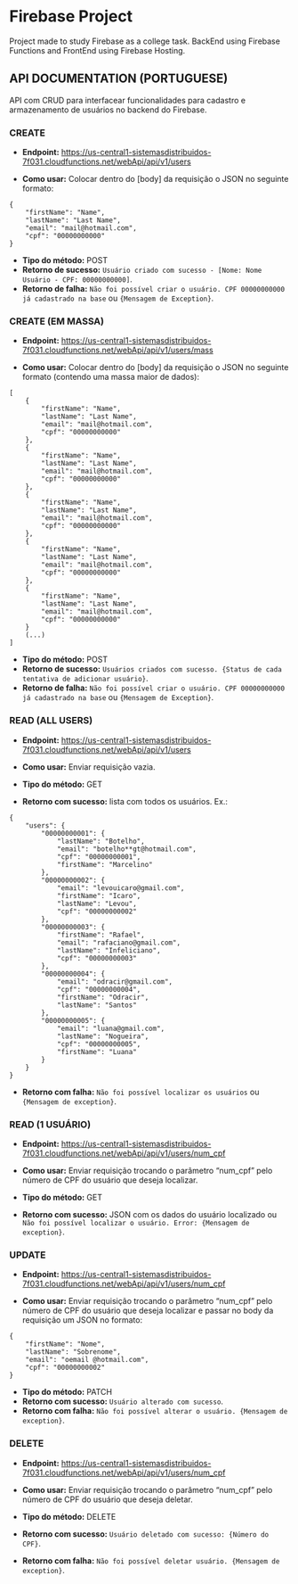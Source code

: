 # Firebase Project 

Project made to study Firebase as a college task. BackEnd using Firebase Functions and FrontEnd using Firebase Hosting.

## API DOCUMENTATION (PORTUGUESE)

API com CRUD para interfacear funcionalidades para cadastro e armazenamento de usuários no backend do Firebase.

### CREATE
* **Endpoint:** 
	https://us-central1-sistemasdistribuidos-7f031.cloudfunctions.net/webApi/api/v1/users

* **Como usar:** Colocar dentro do [body] da requisição o JSON no seguinte formato:
```
{
	"firstName": "Name",
	"lastName": "Last Name",
	"email": "mail@hotmail.com",
	"cpf": "00000000000"
}
```

* **Tipo do método:** POST
* **Retorno de sucesso:** `Usuário criado com sucesso - [Nome: Nome Usuário - CPF: 00000000000]`.
* **Retorno de falha:** `Não foi possível criar o usuário. CPF 00000000000 já cadastrado na base` ou `{Mensagem de Exception}`.

### CREATE (EM MASSA)
* **Endpoint:** 
	https://us-central1-sistemasdistribuidos-7f031.cloudfunctions.net/webApi/api/v1/users/mass

* **Como usar:** Colocar dentro do [body] da requisição o JSON no seguinte formato (contendo uma massa maior de dados):
```
[
	{
		"firstName": "Name",
		"lastName": "Last Name",
		"email": "mail@hotmail.com",
		"cpf": "00000000000"
	},
	{
		"firstName": "Name",
		"lastName": "Last Name",
		"email": "mail@hotmail.com",
		"cpf": "00000000000"
	},
	{
		"firstName": "Name",
		"lastName": "Last Name",
		"email": "mail@hotmail.com",
		"cpf": "00000000000"
	},
	{
		"firstName": "Name",
		"lastName": "Last Name",
		"email": "mail@hotmail.com",
		"cpf": "00000000000"
	},
	{
		"firstName": "Name",
		"lastName": "Last Name",
		"email": "mail@hotmail.com",
		"cpf": "00000000000"
	} 
	(...)
]
```

* **Tipo do método:** POST
* **Retorno de sucesso:** `Usuários criados com sucesso. {Status de cada tentativa de adicionar usuário}`.
* **Retorno de falha:** `Não foi possível criar o usuário. CPF 00000000000 já cadastrado na base` ou `{Mensagem de Exception}`.

### READ (ALL USERS)
* **Endpoint:**
	https://us-central1-sistemasdistribuidos-7f031.cloudfunctions.net/webApi/api/v1/users

* **Como usar:**
	Enviar requisição vazia.

* **Tipo do método:** GET
* **Retorno com sucesso:** lista com todos os usuários. Ex.:
```
{
	"users": {
		"00000000001": {
			"lastName": "Botelho",
			"email": "botelho**gt@hotmail.com",
			"cpf": "00000000001",
			"firstName": "Marcelino"
		},
		"00000000002": {
			"email": "levouicaro@gmail.com",
			"firstName": "Icaro",
			"lastName": "Levou",
			"cpf": "00000000002"
		},
		"00000000003": {
			"firstName": "Rafael",
			"email": "rafaciano@gmail.com",
			"lastName": "Infeliciano",
			"cpf": "00000000003"
		},
		"00000000004": {
			"email": "odracir@gmail.com",
			"cpf": "00000000004",
			"firstName": "Odracir",
			"lastName": "Santos"
		},
		"00000000005": {
			"email": "luana@gmail.com",
			"lastName": "Nogueira",
			"cpf": "00000000005",
			"firstName": "Luana"
		}
	}
}
```
* **Retorno com falha:** `Não foi possível localizar os usuários` ou `{Mensagem de exception}`.

### READ (1 USUÁRIO)
* **Endpoint:**
	https://us-central1-sistemasdistribuidos-7f031.cloudfunctions.net/webApi/api/v1/users/num_cpf

* **Como usar:**
	Enviar requisição trocando o parâmetro “num_cpf” pelo número de CPF do usuário que deseja localizar.

* **Tipo do método:** GET
* **Retorno com sucesso:** JSON com os dados do usuário localizado ou `Não foi possível localizar o usuário. Error: {Mensagem de exception}`.

### UPDATE
* **Endpoint:**
	https://us-central1-sistemasdistribuidos-7f031.cloudfunctions.net/webApi/api/v1/users/num_cpf

* **Como usar:**
	Enviar requisição trocando o parâmetro “num_cpf” pelo número de CPF do usuário que deseja localizar e passar no body da requisição um JSON no formato:
```
{
	"firstName": "Nome",
	"lastName": "Sobrenome",
	"email": "oemail @hotmail.com",
	"cpf": "00000000002"
}
```

* **Tipo do método:** PATCH
* **Retorno com sucesso:** `Usuário alterado com sucesso`.
* **Retorno com falha:** `Não foi possível alterar o usuário. {Mensagem de exception}`.

### DELETE
* **Endpoint:**
	https://us-central1-sistemasdistribuidos-7f031.cloudfunctions.net/webApi/api/v1/users/num_cpf

* **Como usar:**
	Enviar requisição trocando o parâmetro “num_cpf” pelo número de CPF do usuário que deseja deletar.

* **Tipo do método:** DELETE
* **Retorno com sucesso:**  `Usuário deletado com sucesso: {Número do CPF}`.
* **Retorno com falha:** `Não foi possível deletar usuário. {Mensagem de exception}`.

